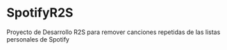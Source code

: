 # SpotifyR2S
Proyecto de Desarrollo R2S para remover canciones repetidas de las listas personales de Spotify
